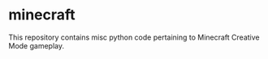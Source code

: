 # minecraft
This repository contains misc python code pertaining to Minecraft Creative Mode gameplay.  
